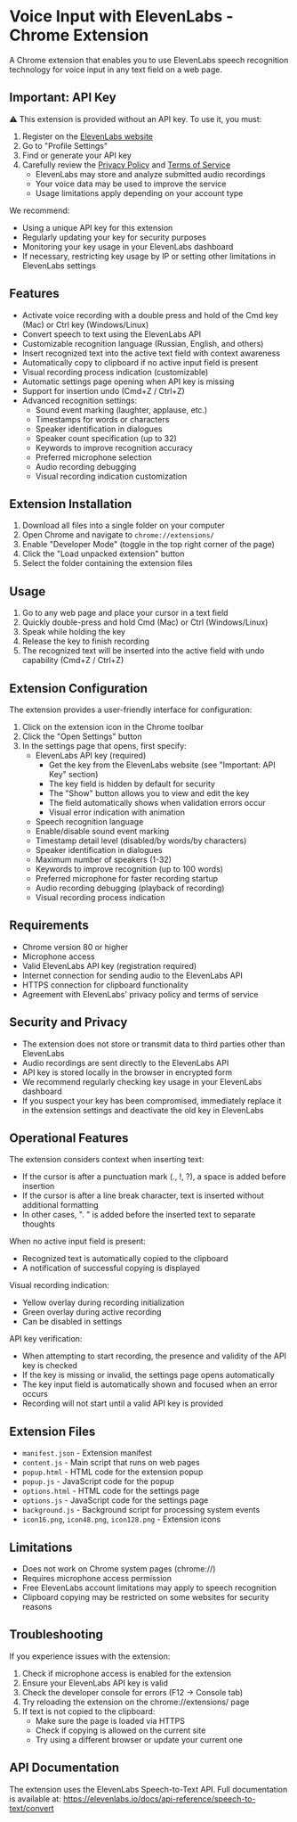 # Voice Input with ElevenLabs - Chrome Extension

A Chrome extension that enables you to use ElevenLabs speech recognition technology for voice input in any text field on a web page.

## Important: API Key

⚠️ This extension is provided without an API key. To use it, you must:

1. Register on the [ElevenLabs website](https://elevenlabs.io/)
2. Go to "Profile Settings"
3. Find or generate your API key
4. Carefully review the [Privacy Policy](https://elevenlabs.io/privacy) and [Terms of Service](https://elevenlabs.io/terms)
   - ElevenLabs may store and analyze submitted audio recordings
   - Your voice data may be used to improve the service
   - Usage limitations apply depending on your account type

We recommend:
- Using a unique API key for this extension
- Regularly updating your key for security purposes
- Monitoring your key usage in your ElevenLabs dashboard
- If necessary, restricting key usage by IP or setting other limitations in ElevenLabs settings

## Features

- Activate voice recording with a double press and hold of the Cmd key (Mac) or Ctrl key (Windows/Linux)
- Convert speech to text using the ElevenLabs API
- Customizable recognition language (Russian, English, and others)
- Insert recognized text into the active text field with context awareness
- Automatically copy to clipboard if no active input field is present
- Visual recording process indication (customizable)
- Automatic settings page opening when API key is missing
- Support for insertion undo (Cmd+Z / Ctrl+Z)
- Advanced recognition settings:
  - Sound event marking (laughter, applause, etc.)
  - Timestamps for words or characters
  - Speaker identification in dialogues
  - Speaker count specification (up to 32)
  - Keywords to improve recognition accuracy
  - Preferred microphone selection
  - Audio recording debugging
  - Visual recording indication customization

## Extension Installation

1. Download all files into a single folder on your computer
2. Open Chrome and navigate to `chrome://extensions/`
3. Enable "Developer Mode" (toggle in the top right corner of the page)
4. Click the "Load unpacked extension" button
5. Select the folder containing the extension files

## Usage

1. Go to any web page and place your cursor in a text field
2. Quickly double-press and hold Cmd (Mac) or Ctrl (Windows/Linux)
3. Speak while holding the key
4. Release the key to finish recording
5. The recognized text will be inserted into the active field with undo capability (Cmd+Z / Ctrl+Z)

## Extension Configuration

The extension provides a user-friendly interface for configuration:

1. Click on the extension icon in the Chrome toolbar
2. Click the "Open Settings" button
3. In the settings page that opens, first specify:
   - ElevenLabs API key (required)
     - Get the key from the ElevenLabs website (see "Important: API Key" section)
     - The key field is hidden by default for security
     - The "Show" button allows you to view and edit the key
     - The field automatically shows when validation errors occur
     - Visual error indication with animation
   - Speech recognition language
   - Enable/disable sound event marking
   - Timestamp detail level (disabled/by words/by characters)
   - Speaker identification in dialogues
   - Maximum number of speakers (1-32)
   - Keywords to improve recognition (up to 100 words)
   - Preferred microphone for faster recording startup
   - Audio recording debugging (playback of recording)
   - Visual recording process indication

## Requirements

- Chrome version 80 or higher
- Microphone access
- Valid ElevenLabs API key (registration required)
- Internet connection for sending audio to the ElevenLabs API
- HTTPS connection for clipboard functionality
- Agreement with ElevenLabs' privacy policy and terms of service

## Security and Privacy

- The extension does not store or transmit data to third parties other than ElevenLabs
- Audio recordings are sent directly to the ElevenLabs API
- API key is stored locally in the browser in encrypted form
- We recommend regularly checking key usage in your ElevenLabs dashboard
- If you suspect your key has been compromised, immediately replace it in the extension settings and deactivate the old key in ElevenLabs

## Operational Features

The extension considers context when inserting text:

- If the cursor is after a punctuation mark (., !, ?), a space is added before insertion
- If the cursor is after a line break character, text is inserted without additional formatting
- In other cases, ". " is added before the inserted text to separate thoughts

When no active input field is present:
- Recognized text is automatically copied to the clipboard
- A notification of successful copying is displayed

Visual recording indication:
- Yellow overlay during recording initialization
- Green overlay during active recording
- Can be disabled in settings

API key verification:
- When attempting to start recording, the presence and validity of the API key is checked
- If the key is missing or invalid, the settings page opens automatically
- The key input field is automatically shown and focused when an error occurs
- Recording will not start until a valid API key is provided

## Extension Files

- `manifest.json` - Extension manifest
- `content.js` - Main script that runs on web pages
- `popup.html` - HTML code for the extension popup
- `popup.js` - JavaScript code for the popup
- `options.html` - HTML code for the settings page
- `options.js` - JavaScript code for the settings page
- `background.js` - Background script for processing system events
- `icon16.png`, `icon48.png`, `icon128.png` - Extension icons

## Limitations

- Does not work on Chrome system pages (chrome://)
- Requires microphone access permission
- Free ElevenLabs account limitations may apply to speech recognition
- Clipboard copying may be restricted on some websites for security reasons

## Troubleshooting

If you experience issues with the extension:

1. Check if microphone access is enabled for the extension
2. Ensure your ElevenLabs API key is valid
3. Check the developer console for errors (F12 -> Console tab)
4. Try reloading the extension on the chrome://extensions/ page
5. If text is not copied to the clipboard:
   - Make sure the page is loaded via HTTPS
   - Check if copying is allowed on the current site
   - Try using a different browser or update your current one

## API Documentation

The extension uses the ElevenLabs Speech-to-Text API. Full documentation is available at:
https://elevenlabs.io/docs/api-reference/speech-to-text/convert
